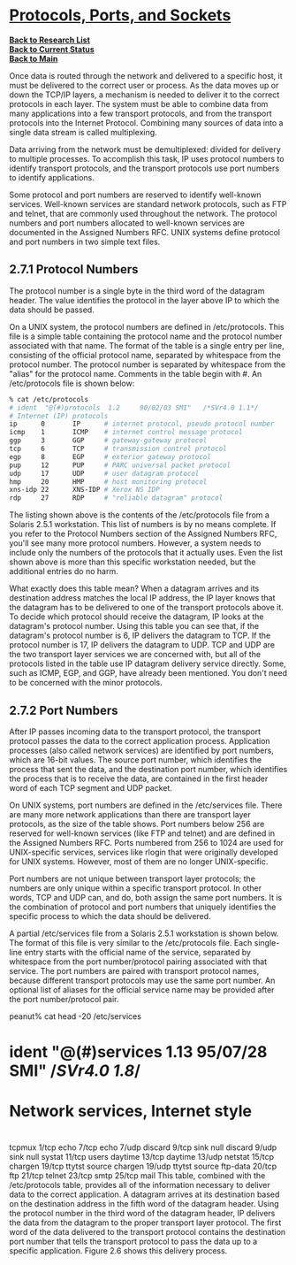 # **[Protocols, Ports, and Sockets](https://web.deu.edu.tr/doc/oreily/networking/tcpip/ch02_07.htm#:~:text=The%20protocol%20number%20is%20a,defined%20in%20%2Fetc%2Fprotocols.)**

**[Back to Research List](../../../../../research_list.md)**\
**[Back to Current Status](../../../../../../development/status/weekly/current_status.md)**\
**[Back to Main](../../../../../../README.md)**

Once data is routed through the network and delivered to a specific host, it must be delivered to the correct user or process. As the data moves up or down the TCP/IP layers, a mechanism is needed to deliver it to the correct protocols in each layer. The system must be able to combine data from many applications into a few transport protocols, and from the transport protocols into the Internet Protocol. Combining many sources of data into a single data stream is called multiplexing.

Data arriving from the network must be demultiplexed: divided for delivery to multiple processes. To accomplish this task, IP uses protocol numbers to identify transport protocols, and the transport protocols use port numbers to identify applications.

Some protocol and port numbers are reserved to identify well-known services. Well-known services are standard network protocols, such as FTP and telnet, that are commonly used throughout the network. The protocol numbers and port numbers allocated to well-known services are documented in the Assigned Numbers RFC. UNIX systems define protocol and port numbers in two simple text files.

## 2.7.1 Protocol Numbers

The protocol number is a single byte in the third word of the datagram header. The value identifies the protocol in the layer above IP to which the data should be passed.

On a UNIX system, the protocol numbers are defined in /etc/protocols. This file is a simple table containing the protocol name and the protocol number associated with that name. The format of the table is a single entry per line, consisting of the official protocol name, separated by whitespace from the protocol number. The protocol number is separated by whitespace from the "alias" for the protocol name. Comments in the table begin with #. An /etc/protocols file is shown below:

```bash
% cat /etc/protocols
# ident  "@(#)protocols  1.2     90/02/03 SMI"   /*SVr4.0 1.1*/
# Internet (IP) protocols
ip      0       IP      # internet protocol, pseudo protocol number
icmp    1       ICMP    # internet control message protocol
ggp     3       GGP     # gateway-gateway protocol
tcp     6       TCP     # transmission control protocol
egp     8       EGP     # exterior gateway protocol
pup     12      PUP     # PARC universal packet protocol
udp     17      UDP     # user datagram protocol
hmp     20      HMP     # host monitoring protocol
xns-idp 22      XNS-IDP # Xerox NS IDP
rdp     27      RDP     # "reliable datagram" protocol
```

The listing shown above is the contents of the /etc/protocols file from a Solaris 2.5.1 workstation. This list of numbers is by no means complete. If you refer to the Protocol Numbers section of the Assigned Numbers RFC, you'll see many more protocol numbers. However, a system needs to include only the numbers of the protocols that it actually uses. Even the list shown above is more than this specific workstation needed, but the additional entries do no harm.

What exactly does this table mean? When a datagram arrives and its destination address matches the local IP address, the IP layer knows that the datagram has to be delivered to one of the transport protocols above it. To decide which protocol should receive the datagram, IP looks at the datagram's protocol number. Using this table you can see that, if the datagram's protocol number is 6, IP delivers the datagram to TCP. If the protocol number is 17, IP delivers the datagram to UDP. TCP and UDP are the two transport layer services we are concerned with, but all of the protocols listed in the table use IP datagram delivery service directly. Some, such as ICMP, EGP, and GGP, have already been mentioned. You don't need to be concerned with the minor protocols.

## 2.7.2 Port Numbers

After IP passes incoming data to the transport protocol, the transport protocol passes the data to the correct application process. Application processes (also called network services) are identified by port numbers, which are 16-bit values. The source port number, which identifies the process that sent the data, and the destination port number, which identifies the process that is to receive the data, are contained in the first header word of each TCP segment and UDP packet.

On UNIX systems, port numbers are defined in the /etc/services file. There are many more network applications than there are transport layer protocols, as the size of the table shows. Port numbers below 256 are reserved for well-known services (like FTP and telnet) and are defined in the Assigned Numbers RFC. Ports numbered from 256 to 1024 are used for UNIX-specific services, services like rlogin that were originally developed for UNIX systems. However, most of them are no longer UNIX-specific.

Port numbers are not unique between transport layer protocols; the numbers are only unique within a specific transport protocol. In other words, TCP and UDP can, and do, both assign the same port numbers. It is the combination of protocol and port numbers that uniquely identifies the specific process to which the data should be delivered.

A partial /etc/services file from a Solaris 2.5.1 workstation is shown below. The format of this file is very similar to the /etc/protocols file. Each single-line entry starts with the official name of the service, separated by whitespace from the port number/protocol pairing associated with that service. The port numbers are paired with transport protocol names, because different transport protocols may use the same port number. An optional list of aliases for the official service name may be provided after the port number/protocol pair.

peanut% cat head -20 /etc/services

# ident  "@(#)services   1.13    95/07/28 SMI"   /*SVr4.0 1.8*/

#

# Network services, Internet style

#

tcpmux          1/tcp
echo            7/tcp
echo            7/udp
discard         9/tcp           sink null
discard         9/udp           sink null
systat          11/tcp          users
daytime         13/tcp
daytime         13/udp
netstat         15/tcp
chargen         19/tcp          ttytst source
chargen         19/udp          ttytst source
ftp-data        20/tcp
ftp             21/tcp
telnet          23/tcp
smtp            25/tcp          mail
This table, combined with the /etc/protocols table, provides all of the information necessary to deliver data to the correct application. A datagram arrives at its destination based on the destination address in the fifth word of the datagram header. Using the protocol number in the third word of the datagram header, IP delivers the data from the datagram to the proper transport layer protocol. The first word of the data delivered to the transport protocol contains the destination port number that tells the transport protocol to pass the data up to a specific application. Figure 2.6 shows this delivery process.

